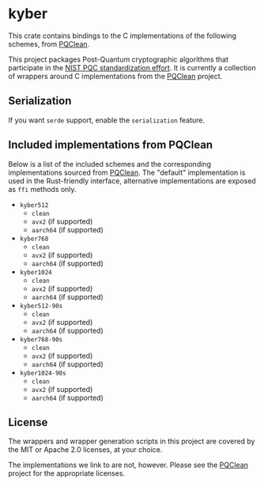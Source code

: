 # kyber


This crate contains bindings to the C implementations of the following schemes,
from [PQClean][pqclean].

This project packages Post-Quantum cryptographic algorithms that participate in
the [NIST PQC standardization effort][nistpqc]. It is currently a collection of
wrappers around C implementations from the [PQClean][pqclean] project.

## Serialization

If you want `serde` support, enable the `serialization` feature.

## Included implementations from PQClean

Below is a list of the included schemes and the corresponding implementations
sourced from [PQClean][pqclean]. The "default" implementation is used in the
Rust-friendly interface, alternative implementations are exposed as ``ffi``
methods only.

* ``kyber512``
  * ``clean``
  * ``avx2`` (if supported)
  * ``aarch64`` (if supported)
* ``kyber768``
  * ``clean``
  * ``avx2`` (if supported)
  * ``aarch64`` (if supported)
* ``kyber1024``
  * ``clean``
  * ``avx2`` (if supported)
  * ``aarch64`` (if supported)
* ``kyber512-90s``
  * ``clean``
  * ``avx2`` (if supported)
  * ``aarch64`` (if supported)
* ``kyber768-90s``
  * ``clean``
  * ``avx2`` (if supported)
  * ``aarch64`` (if supported)
* ``kyber1024-90s``
  * ``clean``
  * ``avx2`` (if supported)
  * ``aarch64`` (if supported)


## License

The wrappers and wrapper generation scripts in this project are covered by the
MIT or Apache 2.0 licenses, at your choice.

The implementations we link to are not, however. Please see the [PQClean][pqclean]
project for the appropriate licenses.

[pqclean]: https://github.com/PQClean/PQClean/
[nistpqc]: https://nist.gov/pqc/